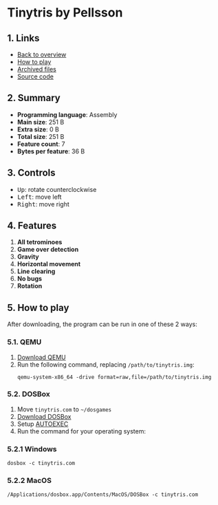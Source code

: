 # Tinytris by Pellsson

## 1. Links

- [Back to overview](../README.md)
- [How to play](#5-how-to-play)
- [Archived files](archive)
- [Source code](https://github.com/pellsson/tinytris)

## 2. Summary

- **Programming language**: Assembly
- **Main size**: 251 B
- **Extra size**: 0 B
- **Total size**: 251 B
- **Feature count**: 7
- **Bytes per feature**: 36 B

## 3. Controls

- <kbd>Up</kbd>: rotate counterclockwise
- <kbd>Left</kbd>: move left
- <kbd>Right</kbd>: move right

## 4. Features

1. **All tetrominoes**
2. **Game over detection**
3. **Gravity**
4. **Horizontal movement**
5. **Line clearing**
6. **No bugs**
7. **Rotation**

## 5. How to play

After downloading, the program can be run in one of these 2 ways:

### 5.1. QEMU

1. [Download QEMU](https://www.qemu.org/download)
2. Run the following command, replacing `/path/to/tinytris.img`:
    ```shell
    qemu-system-x86_64 -drive format=raw,file=/path/to/tinytris.img
    ```

### 5.2. DOSBox

1. Move `tinytris.com` to `~/dosgames`
2. [Download DOSBox](https://www.dosbox.com/download.php?main=1)
3. Setup [AUTOEXEC](https://www.dosbox.com/wiki/AUTOEXEC)
4. Run the command for your operating system:

### 5.2.1 Windows

```shell
dosbox -c tinytris.com
```

### 5.2.2 MacOS

```shell
/Applications/dosbox.app/Contents/MacOS/DOSBox -c tinytris.com
```